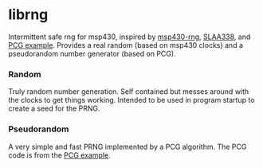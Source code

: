 # librng

Intermittent safe rng for msp430, inspired by [msp430-rng](https://github.com/0/msp430-rng/tree/master), [SLAA338](http://www.ti.com/sc/docs/psheets/abstract/apps/slaa338.htm), and [PCG example](https://www.pcg-random.org/).
Provides a real random (based on msp430 clocks) and a pseudorandom number generator (based on PCG).

### Random
Truly random number generation. Self contained but messes around with the clocks to get things working. Intended to be used in program startup to create a seed for the PRNG.

### Pseudorandom
A very simple and fast PRNG implemented by a PCG algorithm. The PCG code is from the [PCG example](https://www.pcg-random.org/download.html#c-implementation).


